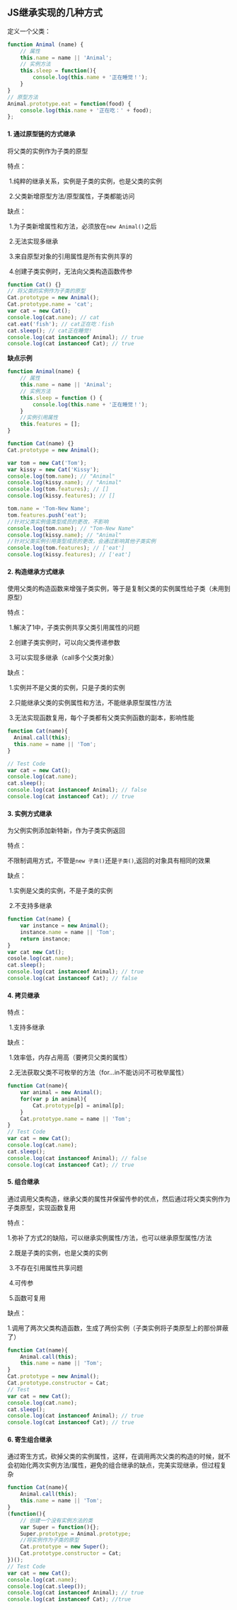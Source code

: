 ## JS继承实现的几种方式

定义一个父类：

```js
function Animal (name) { 
    // 属性  
    this.name = name || 'Animal';
    // 实例方法  
    this.sleep = function(){    
        console.log(this.name + '正在睡觉！');  
    }
}
// 原型方法 
Animal.prototype.eat = function(food) {
    console.log(this.name + '正在吃：' + food); 
}; 
```

#### 1. 通过原型链的方式继承

 将父类的实例作为子类的原型

特点：

​			1.纯粹的继承关系，实例是子类的实例，也是父类的实例

​			2.父类新增原型方法/原型属性，子类都能访问

缺点：

​			1.为子类新增属性和方法，必须放在`new Animal()`之后

​			2.无法实现多继承

​			3.来自原型对象的引用属性是所有实例共享的

​			4.创建子类实例时，无法向父类构造函数传参

```js
function Cat() {}
// 将父类的实例作为子类的原型
Cat.prototype = new Animal();
Cat.prototype.name = 'cat';
var cat = new Cat();
console.log(cat.name); // cat
cat.eat('fish'); // cat正在吃：fish
cat.sleep(); // cat正在睡觉!
console.log(cat instanceof Animal); // true 
console.log(cat instanceof Cat); // true
```

**缺点示例**

```js
function Animal(name) {
    // 属性
    this.name = name || 'Animal';
    // 实例方法
    this.sleep = function () {
        console.log(this.name + '正在睡觉！');
    }
    //实例引用属性
    this.features = [];
}

function Cat(name) {}
Cat.prototype = new Animal();

var tom = new Cat('Tom');
var kissy = new Cat('Kissy');
console.log(tom.name); // "Animal"
console.log(kissy.name); // "Animal"
console.log(tom.features); // []
console.log(kissy.features); // []

tom.name = 'Tom-New Name';
tom.features.push('eat');
//针对父类实例值类型成员的更改，不影响
console.log(tom.name); // "Tom-New Name"
console.log(kissy.name); // "Animal"
//针对父类实例引用类型成员的更改，会通过影响其他子类实例
console.log(tom.features); // ['eat']
console.log(kissy.features); // ['eat']
```

#### 2. 构造继承方式继承

使用父类的构造函数来增强子类实例，等于是复制父类的实例属性给子类（未用到原型）

特点：

​			1.解决了1中，子类实例共享父类引用属性的问题

​			2.创建子类实例时，可以向父类传递参数

​			3.可以实现多继承（call多个父类对象）

缺点：

​			1.实例并不是父类的实例，只是子类的实例

​			2.只能继承父类的实例属性和方法，不能继承原型属性/方法

​			3.无法实现函数复用，每个子类都有父类实例函数的副本，影响性能

```js
function Cat(name){
  Animal.call(this);
  this.name = name || 'Tom';
}

// Test Code
var cat = new Cat();
console.log(cat.name);
cat.sleep();
console.log(cat instanceof Animal); // false
console.log(cat instanceof Cat); // true
```

#### 3. 实例方式继承

为父例实例添加新特新，作为子类实例返回

特点：

​			不限制调用方式，不管是`new 子类()`还是`子类()`,返回的对象具有相同的效果

缺点：

​			1.实例是父类的实例，不是子类的实例

​			2.不支持多继承

```js
function Cat(name) {
    var instance = new Animal();
    instance.name = name || 'Tom';
    return instance;
}
var cat new Cat();
cosole.log(cat.name);
cat.sleep();
console.log(cat instanceof Animal); // true
console.log(cat instanceof Cat); // false
```

#### 4. 拷贝继承

特点：

​			1.支持多继承

缺点：

​			1.效率低，内存占用高（要拷贝父类的属性）

​			2.无法获取父类不可枚举的方法（for...in不能访问不可枚举属性）

```js
function Cat(name){
    var animal = new Animal();
    for(var p in animal){
        Cat.prototype[p] = animal[p];
    }
    Cat.prototype.name = name || 'Tom';
}
// Test Code
var cat = new Cat();
console.log(cat.name);
cat.sleep();
console.log(cat instanceof Animal); // false
console.log(cat instanceof Cat); // true
```

#### 5. 组合继承

通过调用父类构造，继承父类的属性并保留传参的优点，然后通过将父类实例作为子类原型，实现函数复用

特点：

​			1.弥补了方式2的缺陷，可以继承实例属性/方法，也可以继承原型属性/方法

​			2.既是子类的实例，也是父类的实例

​			3.不存在引用属性共享问题

​			4.可传参

​			5.函数可复用

缺点：

​			1.调用了两次父类构造函数，生成了两份实例（子类实例将子类原型上的那份屏蔽了）

```js
function Cat(name){
    Animal.call(this);
    this.name = name || 'Tom';
}
Cat.prototype = new Animal();
Cat.prototype.constructor = Cat;
// Test
var cat = new Cat();
console.log(cat.name);
cat.sleep();
console.log(cat instanceof Animal); // true
console.log(cat instanceof Cat); // true
```

#### 6. 寄生组合继承

通过寄生方式，砍掉父类的实例属性，这样，在调用两次父类的构造的时候，就不会初始化两次实例方法/属性，避免的组合继承的缺点，完美实现继承，但过程复杂

```js
function Cat(name){
    Animal.call(this);
    this.name = name || 'Tom';
}
(function(){
    // 创建一个没有实例方法的类
    var Super = function(){};
    Super.prototype = Animal.prototype;
    //将实例作为子类的原型
    Cat.prototype = new Super();
    Cat.prototype.constructor = Cat;
})();
// Test Code
var cat = new Cat();
console.log(cat.name);
console.log(cat.sleep());
console.log(cat instanceof Animal); // true
console.log(cat instanceof Cat); //true
```











































